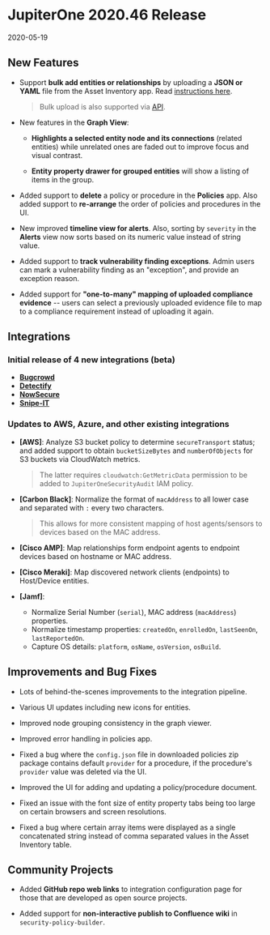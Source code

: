 # JupiterOne 2020.46 Release

2020-05-19

## New Features

- Support **bulk add entities or relationships** by uploading a **JSON or YAML**
  file from the Asset Inventory app. Read [instructions here][1].

  > Bulk upload is also supported via [API][2].

- New features in the **Graph View**:

  - **Highlights a selected entity node and its connections** (related entities)
    while unrelated ones are faded out to improve focus and visual contrast.

  - **Entity property drawer for grouped entities** will show a listing of items
    in the group.

- Added support to **delete** a policy or procedure in the **Policies** app.
  Also added support to **re-arrange** the order of policies and procedures in
  the UI.

- New improved **timeline view for alerts**. Also, sorting by `severity` in the
  **Alerts** view now sorts based on its numeric value instead of string value.

- Added support to **track vulnerability finding exceptions**. Admin users can
  mark a vulnerability finding as an "exception", and provide an exception
  reason.

- Added support for **"one-to-many" mapping of uploaded compliance evidence** --
  users can select a previously uploaded evidence file to map to a compliance
  requirement instead of uploading it again.

## Integrations

### Initial release of 4 new integrations (beta)

- [**Bugcrowd**](../docs/integrations/bugcrowd/index.md)
- [**Detectify**](../docs/integrations/detectify/index.md)
- [**NowSecure**](../docs/integrations/nowsecure/index.md)
- [**Snipe-IT**](../docs/integrations/snipe-it/index.md)

### Updates to AWS, Azure, and other existing integrations

- **[AWS]**: Analyze S3 bucket policy to determine `secureTransport` status; and
  added support to obtain `bucketSizeBytes` and `numberOfObjects` for S3 buckets
  via CloudWatch metrics.
  
  > The latter requires `cloudwatch:GetMetricData` permission to be added to
  `JupiterOneSecurityAudit` IAM policy.

- **[Carbon Black]**: Normalize the format of `macAddress` to all lower case and
  separated with `:` every two characters.

  > This allows for more consistent mapping of host agents/sensors to devices
  > based on the MAC address.

- **[Cisco AMP]**: Map relationships form endpoint agents to endpoint devices
  based on hostname or MAC address.

- **[Cisco Meraki]**: Map discovered network clients (endpoints) to Host/Device
  entities.

- **[Jamf]**:
  
  - Normalize Serial Number (`serial`), MAC address (`macAddress`) properties.
  - Normalize timestamp properties: `createdOn`, `enrolledOn`, `lastSeenOn`,
  `lastReportedOn`.
  - Capture OS details: `platform`, `osName`, `osVersion`, `osBuild`.

## Improvements and Bug Fixes

- Lots of behind-the-scenes improvements to the integration pipeline.

- Various UI updates including new icons for entities.

- Improved node grouping consistency in the graph viewer.

- Improved error handling in policies app.

- Fixed a bug where the `config.json` file in downloaded policies zip package
  contains default `provider` for a procedure, if the procedure's `provider`
  value was deleted via the UI.

- Improved the UI for adding and updating a policy/procedure document.

- Fixed an issue with the font size of entity property tabs being too large on
  certain browsers and screen resolutions.

- Fixed a bug where certain array items were displayed as a single concatenated
  string instead of comma separated values in the Asset Inventory table.

## Community Projects

- Added **GitHub repo web links** to integration configuration page for those
  that are developed as open source projects.

- Added support for **non-interactive publish to Confluence wiki** in
  `security-policy-builder`.

[1]: ../guides/bulk-upload.md
[2]: ../docs/jupiterone-api.md#entityandrelationshipsynchronization
